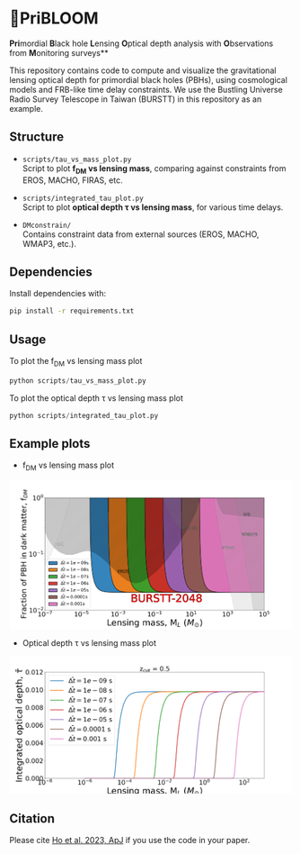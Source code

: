 # 🌸PriBLOOM 

**Pri**mordial **B**lack hole **L**ensing **O**ptical depth analysis with **O**bservations from **M**onitoring surveys**

This repository contains code to compute and visualize the gravitational lensing optical depth for primordial black holes (PBHs), using cosmological models and FRB-like time delay constraints. We use the Bustling Universe Radio Survey Telescope in Taiwan (BURSTT) in this repository as an example.

## Structure

- `scripts/tau_vs_mass_plot.py`  
  Script to plot **f<sub>DM</sub> vs lensing mass**, comparing against constraints from EROS, MACHO, FIRAS, etc.
  
- `scripts/integrated_tau_plot.py`  
  Script to plot **optical depth τ vs lensing mass**, for various time delays.

- `DMconstrain/`  
  Contains constraint data from external sources (EROS, MACHO, WMAP3, etc.).

## Dependencies

Install dependencies with:

```bash
pip install -r requirements.txt
```

## Usage
To plot the f<sub>DM</sub> vs lensing mass plot
```python
python scripts/tau_vs_mass_plot.py
```  

To plot the optical depth τ vs lensing mass plot
``` python
python scripts/integrated_tau_plot.py
```


## Example plots
- f<sub>DM</sub> vs lensing mass plot  
<img src="fdm_ml.png" alt="Batch 1" width="800">  

- Optical depth τ vs lensing mass plot  
<img src="tau_ml.png" alt="Batch 2" width="800">

## Citation
Please cite [Ho et al. 2023, ApJ](https://iopscience.iop.org/article/10.3847/1538-4357/accb9e) if you use the code in your paper.

